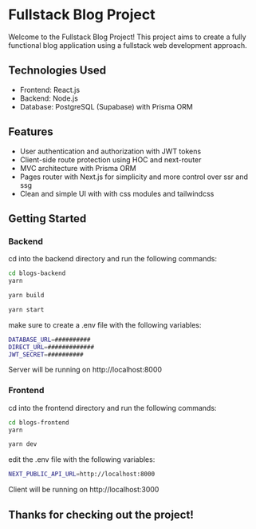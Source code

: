 # Fullstack Blog Project

Welcome to the Fullstack Blog Project! This project aims to create a fully functional blog application using a fullstack web development approach. 

## Technologies Used

- Frontend: React.js
- Backend: Node.js
- Database: PostgreSQL (Supabase) with Prisma ORM

## Features

- User authentication and authorization with JWT tokens
- Client-side route protection using HOC and next-router
- MVC architecture with Prisma ORM
- Pages router with Next.js for simplicity and more control over ssr and ssg
- Clean and simple UI with with css modules and tailwindcss

## Getting Started

### Backend
cd into the backend directory and run the following commands:

```bash
cd blogs-backend
yarn

yarn build

yarn start
```
make sure to create a .env file with the following variables:

```bash 
DATABASE_URL=##########
DIRECT_URL=#############
JWT_SECRET=##########
````


Server will be running on http://localhost:8000

### Frontend
cd into the frontend directory and run the following commands:

```bash
cd blogs-frontend
yarn

yarn dev
```
edit the .env file with the following variables:

```bash
NEXT_PUBLIC_API_URL=http://localhost:8000
```

Client will be running on http://localhost:3000

## Thanks for checking out the project! 